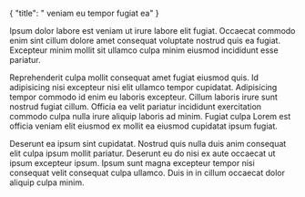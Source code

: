 {
  "title": " veniam eu tempor fugiat ea"
}

Ipsum dolor labore est veniam ut irure labore elit fugiat. Occaecat commodo enim sint cillum dolore amet consequat voluptate nostrud quis ea fugiat. Excepteur minim mollit sit ullamco culpa minim eiusmod incididunt esse pariatur.

Reprehenderit culpa mollit consequat amet fugiat eiusmod quis. Id adipisicing nisi excepteur nisi elit ullamco tempor cupidatat. Adipisicing tempor commodo id enim eu laboris excepteur. Cillum laboris irure sunt nostrud fugiat cillum. Officia ea velit pariatur incididunt exercitation commodo culpa nulla irure aliquip laboris ad minim. Fugiat culpa Lorem est officia veniam elit eiusmod ex mollit ea eiusmod cupidatat ipsum fugiat.

Deserunt ea ipsum sint cupidatat. Nostrud quis nulla duis anim consequat elit culpa ipsum mollit pariatur. Deserunt eu do nisi ex aute occaecat ut ipsum excepteur ipsum. Ipsum sunt magna excepteur tempor nisi consequat velit consequat culpa ullamco. Duis in in cillum occaecat dolor aliquip culpa minim.
